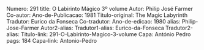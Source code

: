 Numero: 291
title: O Labirinto Mágico 3º volume
Autor: Philip José Farmer
Co-autor: 
Ano-de-Publicacao: 1981
Titulo-original: The Magic Labyrinth
Tradutor: Eurico da Fonseca
Co-tradutor: 
Ano-de-edicao: 1980
alias: Philip-Jose-Farmer
Autor2-alias: 
Tradutor1-alias: Eurico-da-Fonseca
Tradutor2-alias: 
Titulo-link: 291-O-Labirinto-Magico-3-volume
Capa: António Pedro
pags: 184
Capa-link: Antonio-Pedro